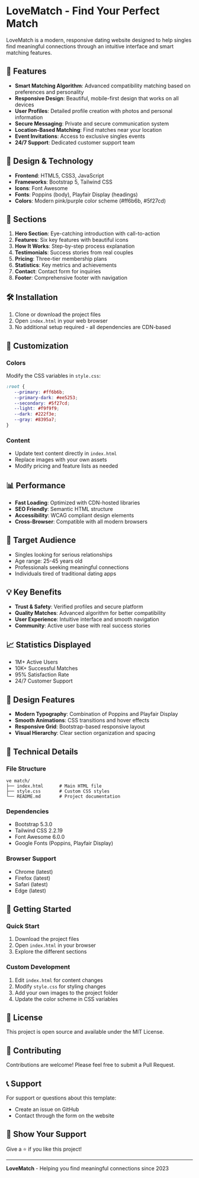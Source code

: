# LoveMatch - Find Your Perfect Match

LoveMatch is a modern, responsive dating website designed to help singles find meaningful connections through an intuitive interface and smart matching features.

## 🚀 Features

-  **Smart Matching Algorithm**: Advanced compatibility matching based on preferences and personality
-  **Responsive Design**: Beautiful, mobile-first design that works on all devices
-  **User Profiles**: Detailed profile creation with photos and personal information
-  **Secure Messaging**: Private and secure communication system
-  **Location-Based Matching**: Find matches near your location
-  **Event Invitations**: Access to exclusive singles events
-  **24/7 Support**: Dedicated customer support team

## 🎨 Design & Technology

-  **Frontend**: HTML5, CSS3, JavaScript
-  **Frameworks**: Bootstrap 5, Tailwind CSS
-  **Icons**: Font Awesome
-  **Fonts**: Poppins (body), Playfair Display (headings)
-  **Colors**: Modern pink/purple color scheme (#ff6b6b, #5f27cd)

## 📱 Sections

1. **Hero Section**: Eye-catching introduction with call-to-action
2. **Features**: Six key features with beautiful icons
3. **How It Works**: Step-by-step process explanation
4. **Testimonials**: Success stories from real couples
5. **Pricing**: Three-tier membership plans
6. **Statistics**: Key metrics and achievements
7. **Contact**: Contact form for inquiries
8. **Footer**: Comprehensive footer with navigation

## 🛠️ Installation

1. Clone or download the project files
2. Open `index.html` in your web browser
3. No additional setup required - all dependencies are CDN-based

## 🌟 Customization

### Colors

Modify the CSS variables in `style.css`:

```css
:root {
   --primary: #ff6b6b;
   --primary-dark: #ee5253;
   --secondary: #5f27cd;
   --light: #f9f9f9;
   --dark: #222f3e;
   --gray: #8395a7;
}
```

### Content

-  Update text content directly in `index.html`
-  Replace images with your own assets
-  Modify pricing and feature lists as needed

## 📊 Performance

-  **Fast Loading**: Optimized with CDN-hosted libraries
-  **SEO Friendly**: Semantic HTML structure
-  **Accessibility**: WCAG compliant design elements
-  **Cross-Browser**: Compatible with all modern browsers

## 🎯 Target Audience

-  Singles looking for serious relationships
-  Age range: 25-45 years old
-  Professionals seeking meaningful connections
-  Individuals tired of traditional dating apps

## 💡 Key Benefits

-  **Trust & Safety**: Verified profiles and secure platform
-  **Quality Matches**: Advanced algorithm for better compatibility
-  **User Experience**: Intuitive interface and smooth navigation
-  **Community**: Active user base with real success stories

## 📈 Statistics Displayed

-  1M+ Active Users
-  10K+ Successful Matches
-  95% Satisfaction Rate
-  24/7 Customer Support

## 🎨 Design Features

-  **Modern Typography**: Combination of Poppins and Playfair Display
-  **Smooth Animations**: CSS transitions and hover effects
-  **Responsive Grid**: Bootstrap-based responsive layout
-  **Visual Hierarchy**: Clear section organization and spacing

## 🔧 Technical Details

### File Structure

```
ve match/
├── index.html      # Main HTML file
├── style.css       # Custom CSS styles
└── README.md       # Project documentation
```

### Dependencies

-  Bootstrap 5.3.0
-  Tailwind CSS 2.2.19
-  Font Awesome 6.0.0
-  Google Fonts (Poppins, Playfair Display)

### Browser Support

-  Chrome (latest)
-  Firefox (latest)
-  Safari (latest)
-  Edge (latest)

## 🚀 Getting Started

### Quick Start

1. Download the project files
2. Open `index.html` in your browser
3. Explore the different sections

### Custom Development

1. Edit `index.html` for content changes
2. Modify `style.css` for styling changes
3. Add your own images to the project folder
4. Update the color scheme in CSS variables

## 📝 License

This project is open source and available under the MIT License.

## 🤝 Contributing

Contributions are welcome! Please feel free to submit a Pull Request.

## 📞 Support

For support or questions about this template:

-  Create an issue on GitHub
-  Contact through the form on the website

## 🌟 Show Your Support

Give a ⭐️ if you like this project!

---

**LoveMatch** - Helping you find meaningful connections since 2023
